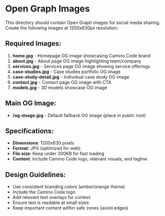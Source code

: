 # Open Graph Images

This directory should contain Open Graph images for social media sharing. Create the following images at 1200x630px resolution:

## Required Images:
1. **home.jpg** - Homepage OG image showcasing Camino Code brand
2. **about.jpg** - About page OG image highlighting team/company
3. **services.jpg** - Services page OG image showing service offerings
4. **case-studies.jpg** - Case studies portfolio OG image
5. **case-study-detail.jpg** - Individual case study OG image
6. **contact.jpg** - Contact page OG image with CTA
7. **models.jpg** - 3D models showcase OG image

## Main OG Image:
- **/og-image.jpg** - Default fallback OG image (place in public root)

## Specifications:
- **Dimensions**: 1200x630 pixels
- **Format**: JPG (optimized for web)
- **File size**: Keep under 200KB for fast loading
- **Content**: Include Camino Code logo, relevant visuals, and tagline

## Design Guidelines:
- Use consistent branding colors (amber/orange theme)
- Include the Camino Code logo
- Add relevant text overlays for context
- Ensure text is readable at small sizes
- Keep important content within safe zones (avoid edges)